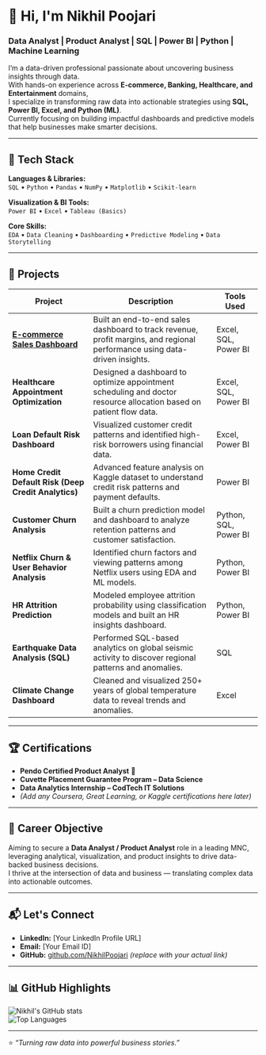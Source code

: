 # 👋 Hi, I'm Nikhil Poojari

### Data Analyst | Product Analyst | SQL | Power BI | Python | Machine Learning  

I’m a data-driven professional passionate about uncovering business insights through data.  
With hands-on experience across **E-commerce, Banking, Healthcare, and Entertainment** domains,  
I specialize in transforming raw data into actionable strategies using **SQL, Power BI, Excel, and Python (ML)**.  
Currently focusing on building impactful dashboards and predictive models that help businesses make smarter decisions.

---

## 🧠 Tech Stack

**Languages & Libraries:**  
`SQL` • `Python` • `Pandas` • `NumPy` • `Matplotlib` • `Scikit-learn`

**Visualization & BI Tools:**  
`Power BI` • `Excel` • `Tableau (Basics)`

**Core Skills:**  
`EDA` • `Data Cleaning` • `Dashboarding` • `Predictive Modeling` • `Data Storytelling`

---

## 🚀 Projects

| Project | Description | Tools Used |
|----------|--------------|-------------|
| [**E-commerce Sales Dashboard** ](https://github.com/NikhilPoojari653/E-commerce-Sales-Customer-Insights-Dashboard)| Built an end-to-end sales dashboard to track revenue, profit margins, and regional performance using data-driven insights. | Excel, SQL, Power BI |
| **Healthcare Appointment Optimization** | Designed a dashboard to optimize appointment scheduling and doctor resource allocation based on patient flow data. | Excel, SQL, Power BI |
| **Loan Default Risk Dashboard** | Visualized customer credit patterns and identified high-risk borrowers using financial data. | Excel, Power BI |
| **Home Credit Default Risk (Deep Credit Analytics)** | Advanced feature analysis on Kaggle dataset to understand credit risk patterns and payment defaults. | Power BI |
| **Customer Churn Analysis** | Built a churn prediction model and dashboard to analyze retention patterns and customer satisfaction. | Python, SQL, Power BI |
| **Netflix Churn & User Behavior Analysis** | Identified churn factors and viewing patterns among Netflix users using EDA and ML models. | Python, Power BI |
| **HR Attrition Prediction** | Modeled employee attrition probability using classification models and built an HR insights dashboard. | Python, Power BI |
| **Earthquake Data Analysis (SQL)** | Performed SQL-based analytics on global seismic activity to discover regional patterns and anomalies. | SQL |
| **Climate Change Dashboard** | Cleaned and visualized 250+ years of global temperature data to reveal trends and anomalies. | Excel |

---

## 🏆 Certifications

- **Pendo Certified Product Analyst** 🏅  
- **Cuvette Placement Guarantee Program – Data Science**  
- **Data Analytics Internship – CodTech IT Solutions**  
- *(Add any Coursera, Great Learning, or Kaggle certifications here later)*  

---

## 🎯 Career Objective

Aiming to secure a **Data Analyst / Product Analyst** role in a leading MNC, leveraging analytical, visualization, and product insights to drive data-backed business decisions.  
I thrive at the intersection of data and business — translating complex data into actionable outcomes.

---

## 📬 Let's Connect

- **LinkedIn:** [Your LinkedIn Profile URL]  
- **Email:** [Your Email ID]  
- **GitHub:** [github.com/NikhilPoojari](#) *(replace with your actual link)*  

---

## 📊 GitHub Highlights

![Nikhil's GitHub stats](https://github-readme-stats.vercel.app/api?username=YourGitHubUsername&show_icons=true&theme=default)  
![Top Languages](https://github-readme-stats.vercel.app/api/top-langs/?username=YourGitHubUsername&layout=compact&theme=default)

---

⭐ *“Turning raw data into powerful business stories.”*
